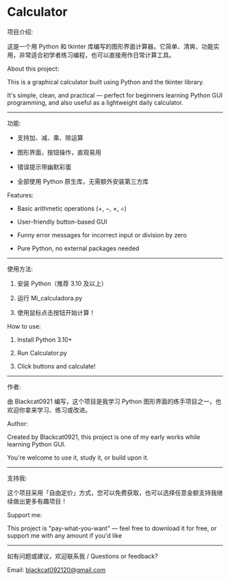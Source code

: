 # Calculator
项目介绍:

这是一个用 Python 和 tkinter 库编写的图形界面计算器。它简单、清爽、功能实用，非常适合初学者练习编程，也可以直接用作日常计算工具。

About this project:

This is a graphical calculator built using Python and the tkinter library.

It's simple, clean, and practical — perfect for beginners learning Python GUI programming, and also useful as a lightweight daily calculator.

---

功能:

- 支持加、减、乘、除运算

- 图形界面，按钮操作，直观易用

- 错误提示带幽默彩蛋

- 全部使用 Python 原生库，无需额外安装第三方库

Features:

- Basic arithmetic operations (+, −, ×, ÷)

- User-friendly button-based GUI

- Funny error messages for incorrect input or division by zero

- Pure Python, no external packages needed

---

使用方法:

1. 安装 Python（推荐 3.10 及以上）

2. 运行 Mi_calculadora.py

3. 使用鼠标点击按钮开始计算！

How to use:

1. Install Python 3.10+

2. Run Calculator.py

3. Click buttons and calculate!

---

作者:

由 Blackcat0921 编写，这个项目是我学习 Python 图形界面的练手项目之一，也欢迎你拿来学习、练习或改进。

Author:

Created by Blackcat0921, this project is one of my early works while learning Python GUI.

You're welcome to use it, study it, or build upon it.

---

支持我:

这个项目采用「自由定价」方式，您可以免费获取，也可以选择任意金额支持我继续做出更多有趣项目！

Support me:

This project is "pay-what-you-want" — feel free to download it for free, or support me with any amount if you'd like

---

如有问题或建议，欢迎联系我 / Questions or feedback?

Email: blackcat092120@gmail.com
